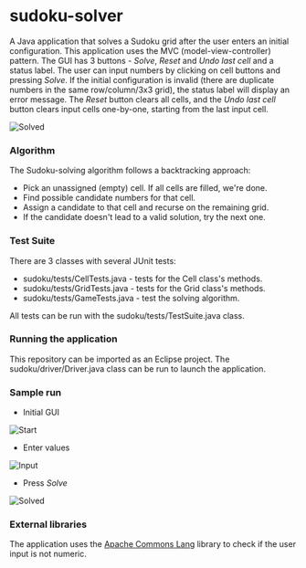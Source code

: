 # sudoku-solver

A Java application that solves a Sudoku grid after the user enters an initial configuration. This application uses the MVC (model-view-controller) pattern. The GUI has 3 buttons - *Solve*, *Reset* and *Undo last cell* and a status label. The user can input numbers by clicking on cell buttons and pressing *Solve*. If the initial configuration is invalid (there are duplicate numbers in the same row/column/3x3 grid), the status label will display an error message. The *Reset* button clears all cells, and the *Undo last cell* button clears input cells one-by-one, starting from the last input cell.

![Solved](https://github.com/anchal-agrawal/sudoku-solver/blob/master/images/solved.png?raw=true)

### Algorithm

The Sudoku-solving algorithm follows a backtracking approach:

* Pick an unassigned (empty) cell. If all cells are filled, we're done.
* Find possible candidate numbers for that cell.
* Assign a candidate to that cell and recurse on the remaining grid.
* If the candidate doesn't lead to a valid solution, try the next one.

### Test Suite

There are 3 classes with several JUnit tests:

* sudoku/tests/CellTests.java - tests for the Cell class's methods.
* sudoku/tests/GridTests.java - tests for the Grid class's methods.
* sudoku/tests/GameTests.java - test the solving algorithm.

All tests can be run with the sudoku/tests/TestSuite.java class.

### Running the application

This repository can be imported as an Eclipse project. The sudoku/driver/Driver.java class can be run to launch the application.

### Sample run

* Initial GUI

![Start](https://github.com/anchal-agrawal/sudoku-solver/blob/master/images/start.png?raw=true)

* Enter values

![Input](https://github.com/anchal-agrawal/sudoku-solver/blob/master/images/input.png?raw=true)

* Press *Solve*

![Solved](https://github.com/anchal-agrawal/sudoku-solver/blob/master/images/solved.png?raw=true)

### External libraries

The application uses the [Apache Commons Lang](http://commons.apache.org/proper/commons-lang/) library to check if the user input is not numeric.